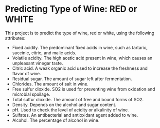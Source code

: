 # Predicting Type of Wine: RED or WHITE

This project is to predict the type of wine, red or white, using the following attributes:

* Fixed acidity. The predominant fixed acids in wine, such as tartaric, succinic, citric, and malic acids.
* Volatile acidity. The high acetic acid present in wine, which causes an unpleasant vinegar taste.
* Citric acid. A weak organic acid used to increase the freshness and flavor of wine.
* Residual sugar. The amount of sugar left after fermentation.
* Chlorides. The amount of salt in wine.
* Free sulfur dioxide. SO2 is used for preventing wine from oxidation and microbial spoilage.
* Total sulfur dioxide. The amount of free and bound forms of SO2.
* Density. Depends on the alcohol and sugar content.
* pH. Used to check the level of acidity or alkalinity of wine.
* Sulfates. An antibacterial and antioxidant agent added to wine.
* Alcohol. The percentage of alcohol in wine.
